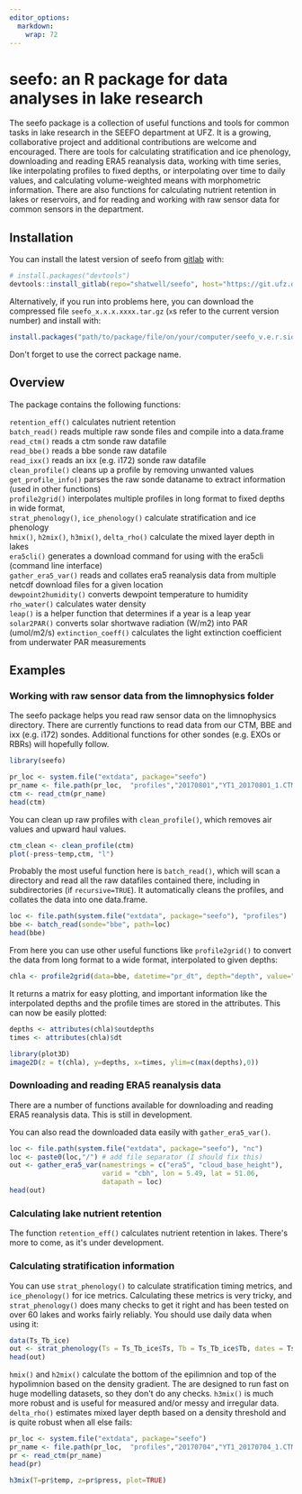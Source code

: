 ```yaml
---
editor_options: 
  markdown: 
    wrap: 72
---
```


# seefo: an R package for data analyses in lake research

<!-- badges: start -->

<!-- badges: end -->

The seefo package is a collection of useful functions and tools for
common tasks in lake research in the SEEFO department at UFZ. It is a
growing, collaborative project and additional contributions are welcome
and encouraged. There are tools for calculating stratification and ice
phenology, downloading and reading ERA5 reanalysis data, working with
time series, like interpolating profiles to fixed depths, or
interpolating over time to daily values, and calculating volume-weighted
means with morphometric information. There are also functions for
calculating nutrient retention in lakes or reservoirs, and for reading
and working with raw sensor data for common sensors in the department.

## Installation

You can install the latest version of seefo from
[gitlab](https://git.ufz.de/shatwell/seefo) with:

``` r
# install.packages("devtools")
devtools::install_gitlab(repo="shatwell/seefo", host="https://git.ufz.de/")
```

Alternatively, if you run into problems here, you can download the
compressed file `seefo_x.x.x.xxxx.tar.gz` (`x`s refer to the current
version number) and install with:

``` r
install.packages("path/to/package/file/on/your/computer/seefo_v.e.r.sion.tar.gz"", type='source')
```

Don't forget to use the correct package name.

## Overview

The package contains the following functions:

`retention_eff()` calculates nutrient retention\
`batch_read()` reads multiple raw sonde files and compile into a
data.frame\
`read_ctm()` reads a ctm sonde raw datafile\
`read_bbe()` reads a bbe sonde raw datafile\
`read_ixx()` reads an ixx (e.g. i172) sonde raw datafile\
`clean_profile()` cleans up a profile by removing unwanted values\
`get_profile_info()` parses the raw sonde dataname to extract
information (used in other functions)\
`profile2grid()` interpolates multiple profiles in long format to fixed
depths in wide format,\
`strat_phenology()`, `ice_phenology()` calculate stratification and ice
phenology\
`hmix()`, `h2mix()`, `h3mix()`, `delta_rho()` calculate the mixed layer
depth in lakes\
`era5cli()` generates a download command for using with the era5cli
(command line interface)\
`gather_era5_var()` reads and collates era5 reanalysis data from
multiple netcdf download files for a given location\
`dewpoint2humidity()` converts dewpoint temperature to humidity\
`rho_water()` calculates water density\
`leap()` is a helper function that determines if a year is a leap year
`solar2PAR()` converts solar shortwave radiation (W/m2) into PAR (umol/m2/s)
`extinction_coeff()` calculates the light extinction coefficient from underwater PAR measurements

## Examples

### Working with raw sensor data from the limnophysics folder

The seefo package helps you read raw sensor data on the limnophysics
directory. There are currently functions to read data from our CTM, BBE
and ixx (e.g. i172) sondes. Additional functions for other sondes (e.g.
EXOs or RBRs) will hopefully follow.

``` r
library(seefo)

pr_loc <- system.file("extdata", package="seefo")
pr_name <- file.path(pr_loc,  "profiles","20170801","YT1_20170801_1.CTM644")
ctm <- read_ctm(pr_name)
head(ctm)
```

You can clean up raw profiles with `clean_profile()`, which removes air
values and upward haul values.

``` r
ctm_clean <- clean_profile(ctm)
plot(-press~temp,ctm, "l")
```

Probably the most useful function here is `batch_read()`, which will
scan a directory and read all the raw datafiles contained there,
including in subdirectories (if `recursive=TRUE`). It automatically
cleans the profiles, and collates the data into one data.frame.

``` r
loc <- file.path(system.file("extdata", package="seefo"), "profiles")
bbe <- batch_read(sonde="bbe", path=loc)
head(bbe)
```

From here you can use other useful functions like `profile2grid()` to
convert the data from long format to a wide format, interpolated to
given depths:

``` r
chla <- profile2grid(data=bbe, datetime="pr_dt", depth="depth", value="total_conc")
```

It returns a matrix for easy plotting, and important information like
the interpolated depths and the profile times are stored in the
attributes. This can now be easily plotted:

``` r
depths <- attributes(chla)$outdepths
times <- attributes(chla)$dt

library(plot3D)
image2D(z = t(chla), y=depths, x=times, ylim=c(max(depths),0))
```

### Downloading and reading ERA5 reanalysis data

There are a number of functions available for downloading and reading
ERA5 reanalysis data. This is still in development.

You can also read the downloaded data easily with `gather_era5_var()`.

``` r
loc <- file.path(system.file("extdata", package="seefo"), "nc")
loc <- paste0(loc,"/") # add file separator (I should fix this)
out <- gather_era5_var(namestrings = c("era5", "cloud_base_height"),
                       varid = "cbh", lon = 5.49, lat = 51.06,
                       datapath = loc)
head(out)
```

### Calculating lake nutrient retention

The function `retention_eff()` calculates nutrient retention in lakes.
There's more to come, as it's under development.

### Calculating stratification information

You can use `strat_phenology()` to calculate stratification timing
metrics, and `ice_phenology()` for ice metrics. Calculating these
metrics is very tricky, and `strat_phenology()` does many checks to get
it right and has been tested on over 60 lakes and works fairly reliably.
You should use daily data when using it:

``` r
data(Ts_Tb_ice)
out <- strat_phenology(Ts = Ts_Tb_ice$Ts, Tb = Ts_Tb_ice$Tb, dates = Ts_Tb_ice$date)
head(out)
```

`hmix()` and `h2mix()` calculate the bottom of the epilimnion and top of
the hypolimnion based on the density gradient. The are designed to run
fast on huge modelling datasets, so they don't do any checks. `h3mix()`
is much more robust and is useful for measured and/or messy and
irregular data. `delta_rho()` estimates mixed layer depth based on a
density threshold and is quite robust when all else fails:

``` r
pr_loc <- system.file("extdata", package="seefo")
pr_name <- file.path(pr_loc,  "profiles","20170704","YT1_20170704_1.CTM644")
pr <- read_ctm(pr_name)
head(pr)

h3mix(T=pr$temp, z=pr$press, plot=TRUE)
```
